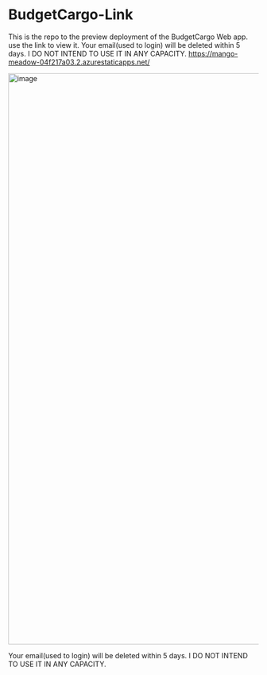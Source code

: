 # BudgetCargo-Link
This is the repo to the preview deployment of the BudgetCargo Web app. use the link to view it.
Your email(used to login) will be deleted within 5 days. I DO NOT INTEND TO USE IT IN ANY CAPACITY.
https://mango-meadow-04f217a03.2.azurestaticapps.net/


<img width="995" height="1148" alt="image" src="https://github.com/user-attachments/assets/406c37c9-90fd-4d46-8b45-391909ebcc65" />


Your email(used to login) will be deleted within 5 days. I DO NOT INTEND TO USE IT IN ANY CAPACITY.

